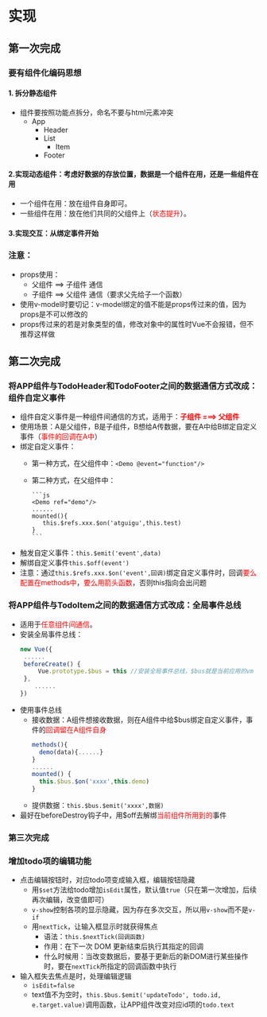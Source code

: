# 实现
## 第一次完成
### 要有组件化编码思想
#### 1. 拆分静态组件
* 组件要按照功能点拆分，命名不要与html元素冲突
  * App
    * Header
    * List 
      * Item
    * Footer 
#### 2.实现动态组件：考虑好数据的存放位置，数据是一个组件在用，还是一些组件在用
* 一个组件在用：放在组件自身即可。
* 一些组件在用：放在他们共同的父组件上（<span style="color:red">状态提升</span>）。
#### 3.实现交互：从绑定事件开始
### 注意：
* props使用：
  * 父组件 ==> 子组件 通信
  * 子组件 ==> 父组件 通信（要求父先给子一个函数）
* 使用v-model时要切记：v-model绑定的值不能是props传过来的值，因为props是不可以修改的
* props传过来的若是对象类型的值，修改对象中的属性时Vue不会报错，但不推荐这样做
## 第二次完成
### 将APP组件与TodoHeader和TodoFooter之间的数据通信方式改成：组件自定义事件
*  组件自定义事件是一种组件间通信的方式，适用于：<strong style="color:red">子组件 ===> 父组件</strong>
*  使用场景：A是父组件，B是子组件，B想给A传数据，要在A中给B绑定自定义事件（<span style="color:red">事件的回调在A中</span>）
* 绑定自定义事件：
  * 第一种方式，在父组件中：`<Demo @event="function"/>`
  * 第二种方式，在父组件中：

        ```js
        <Demo ref="demo"/>
        ......
        mounted(){
           this.$refs.xxx.$on('atguigu',this.test)
        }
        ```
* 触发自定义事件：`this.$emit('event',data)`		
* 解绑自定义事件```this.$off(event')```
* 注意：通过`this.$refs.xxx.$on('event',回调)`绑定自定义事件时，回调<span style="color:red">要么配置在methods中</span>，<span style="color:red">要么用箭头函数</span>，否则this指向会出问题
### 将APP组件与TodoItem之间的数据通信方式改成：全局事件总线
* 适用于<span style="color:red">任意组件间通信</span>。
* 安装全局事件总线：
   ```js
   new Vue({
   	......
   	beforeCreate() {
   		Vue.prototype.$bus = this //安装全局事件总线，$bus就是当前应用的vm
   	},
       ......
   }) 
   ```
* 使用事件总线
  * 接收数据：A组件想接收数据，则在A组件中给$bus绑定自定义事件，事件的<span style="color:red">回调留在A组件自身</span>
      ```js
      methods(){
        demo(data){......}
      }
      ......
      mounted() {
        this.$bus.$on('xxxx',this.demo)
      }
      ```
  * 提供数据：```this.$bus.$emit('xxxx',数据)```
* 最好在beforeDestroy钩子中，用$off去解绑<span style="color:red">当前组件所用到的</span>事件
### 第三次完成
### 增加todo项的编辑功能
* 点击编辑按钮时，对应todo项变成输入框，编辑按钮隐藏
  * 用`$set`方法给todo增加`isEdit`属性，默认值`true`（只在第一次增加，后续再次编辑，改变值即可）
  * `v-show`控制各项的显示隐藏，因为存在多次交互，所以用`v-show`而不是`v-if`
  * 用`nextTick`，让输入框显示时就获得焦点
    * 语法：`this.$nextTick(回调函数)`
    * 作用：在下一次 DOM 更新结束后执行其指定的回调
    * 什么时候用：当改变数据后，要基于更新后的新DOM进行某些操作时，要在`nextTick`所指定的回调函数中执行
* 输入框失去焦点是时，处理编辑逻辑
  * `isEdit=false`
  * text值不为空时，`this.$bus.$emit('updateTodo', todo.id, e.target.value)`调用函数，让APP组件改变对应id项的`todo.text`
